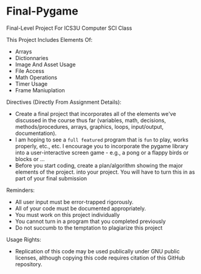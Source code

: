 # Final-Pygame

Final-Level Project For ICS3U Computer SCI Class

This Project Includes Elements Of:
- Arrays
- Dictionnaries
- Image And Asset Usage
- File Access
- Math Operations
- Timer Usage
- Frame Maniuplation

Directives (Directly From Assignment Details):
  - Create a final project that incorporates all of the elements we've discussed in the course thus far (variables, math, decisions, methods/procedures, arrays, graphics, loops, input/output, documentation).
  - I am hoping to see a `full featured` program that is `fun` to play, works properly, etc., etc.  I encourage you to incorporate the pygame library into a user-interactive screen game - e.g.,  a pong or a flappy birds or blocks or ...
  - Before you start coding, create a plan/algorithm showing the major elements of the project.  into your project.  You will have to turn this in as part of your final submission

  Reminders:
  - All user input must be error-trapped rigorously.  
  - All of your code must be documented appropriately.
  - You must work on this project individually
  - You cannot turn in a program that you completed previously
  - Do not succumb to the temptation to plagiarize this project

Usage Rights:
- Replication of this code may be used publically under GNU public licenses, although copying this code requires citation of this GitHub repository.
